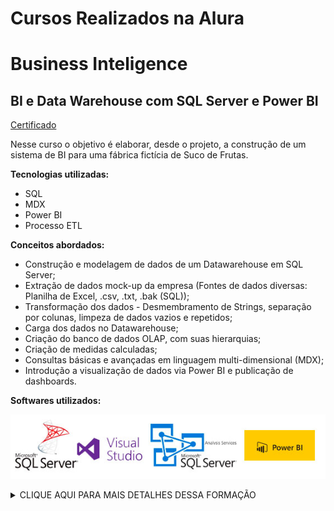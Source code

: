 # Cursos Realizados na Alura

<h1> Business Inteligence </h1>

<h2> BI e Data Warehouse com SQL Server e Power BI</h2>

[Certificado](https://cursos.alura.com.br/degree/certificate/a98a0acd-0a7d-4a6d-b710-b01d7571cdd0/)

<p> Nesse curso o objetivo é elaborar, desde o projeto, a construção de um sistema de BI para uma fábrica fictícia de Suco de Frutas.

**Tecnologias utilizadas:**
* SQL
* MDX
* Power BI
* Processo ETL

**Conceitos abordados:**
* Construção e modelagem de dados de um Datawarehouse em SQL Server;
* Extração de dados mock-up da empresa (Fontes de dados diversas: Planilha de Excel, .csv, .txt, .bak (SQL));
* Transformação dos dados - Desmembramento de Strings, separação por colunas, limpeza de dados vazios e repetidos;
* Carga dos dados no Datawarehouse;
* Criação do banco de dados OLAP, com suas hierarquias;
* Criação de medidas calculadas;
* Consultas básicas e avançadas em linguagem multi-dimensional (MDX);
* Introdução a visualização de dados via Power BI e publicação de dashboards.


**Softwares utilizados:**

![Softwares](/Business%20Inteligence/tecnologias-datawarehouse.jpg)

<details><summary>CLIQUE AQUI PARA MAIS DETALHES DESSA FORMAÇÃO</summary>

**Anotações:**
>[Conceitos de Datawarehouse](/Business%20Inteligence/anota%C3%A7%C3%B5es%20Conceitos%20de%20Datawarehouse.md)<br>
>[Conceitos de OLAP e ETL](/Business%20Inteligence/anota%C3%A7%C3%B5es%20Conceitos%20de%20ETL.md)

**Arquivos criados ao longo do curso:**
>[Criação do banco SQL Server](/Business%20Inteligence/SQL-MDX/DatawarehouseSucos/DatawarehouseSucos/)<br>
>[Carga e Transformação dos dados](/Business%20Inteligence/SQL-MDX/DatawarehouseSucos/CargaDatawarehouse/)<br>
>[Criação do banco de dados OLAP](/Business%20Inteligence/SQL-MDX/DatawarehouseSucos/OLAPSucos/)<br>
>[Consultas em MDX](/Business%20Inteligence/SQL-MDX/)
>[Relatórios em PowerBI](/Business%20Inteligence/PowerBI/)

**Screenshots das etapas de criação:**

![Processo ETL - Visual Studio](/Business%20Inteligence/SQL-MDX/ETL-VisualStudio.jpg)
![Consulta MDX - SQL Analysis Server](/Business%20Inteligence/SQL-MDX/MDX-SQLAnalysisServer.jpg)
</details>